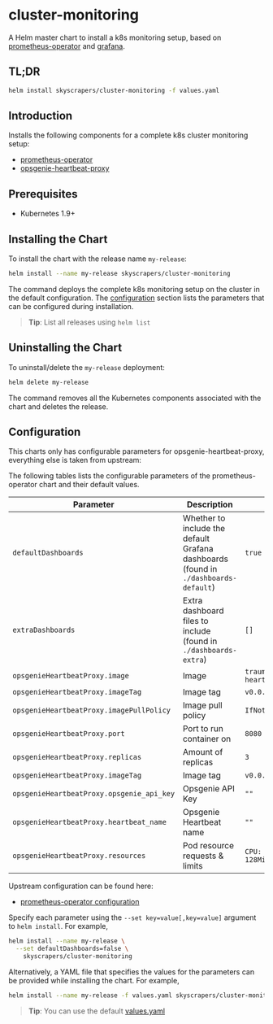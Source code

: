 # cluster-monitoring

A Helm master chart to install a k8s monitoring setup, based on [prometheus-operator](https://github.com/coreos/prometheus-operator) and [grafana](https://grafana.com/).

## TL;DR

```sh
helm install skyscrapers/cluster-monitoring -f values.yaml
```

## Introduction

Installs the following components for a complete k8s cluster monitoring setup:

- [prometheus-operator](https://github.com/helm/charts/tree/master/stable/prometheus-operator)
- [opsgenie-heartbeat-proxy](https://github.com/traum-ferienwohnungen/opsgenie-heartbeat-proxy)

## Prerequisites

- Kubernetes 1.9+

## Installing the Chart

To install the chart with the release name `my-release`:

```sh
helm install --name my-release skyscrapers/cluster-monitoring
```

The command deploys the complete k8s monitoring setup on the cluster in the default configuration. The [configuration](#configuration) section lists the parameters that can be configured during installation.

> **Tip**: List all releases using `helm list`

## Uninstalling the Chart

To uninstall/delete the `my-release` deployment:

```sh
helm delete my-release
```

The command removes all the Kubernetes components associated with the chart and deletes the release.

## Configuration

This charts only has configurable parameters for opsgenie-heartbeat-proxy, everything else is taken from upstream:

The following tables lists the configurable parameters of the prometheus-operator chart and their default values.

Parameter | Description | Default
--- | --- | ---
`defaultDashboards` | Whether to include the default Grafana dashboards (found in `./dashboards-default`) | `true`
`extraDashboards` | Extra dashboard files to include (found in `./dashboards-extra`) | `[]`
`opsgenieHeartbeatProxy.image` | Image | `traumfewo/opsgenie-heartbeat-proxy`
`opsgenieHeartbeatProxy.imageTag` | Image tag | `v0.0.2`
`opsgenieHeartbeatProxy.imagePullPolicy` | Image pull policy | `IfNotPresent`
`opsgenieHeartbeatProxy.port` | Port to run container on | `8080`
`opsgenieHeartbeatProxy.replicas` | Amount of replicas| `3`
`opsgenieHeartbeatProxy.imageTag` | Image tag | `v0.0.2`
`opsgenieHeartbeatProxy.opsgenie_api_key` | Opsgenie API Key | `""`
`opsgenieHeartbeatProxy.heartbeat_name` | Opsgenie Heartbeat name | `""`
`opsgenieHeartbeatProxy.resources` | Pod resource requests & limits | `CPU: 128m, Memory: 128Mi`

Upstream configuration can be found here:

- [prometheus-operator configuration](https://github.com/helm/charts/tree/master/stable/prometheus-operator#configuration)

Specify each parameter using the `--set key=value[,key=value]` argument to `helm install`. For example,

```sh
helm install --name my-release \
  --set defaultDashboards=false \
    skyscrapers/cluster-monitoring
```

Alternatively, a YAML file that specifies the values for the parameters can be provided while installing the chart. For example,

```sh
helm install --name my-release -f values.yaml skyscrapers/cluster-monitoring
```

> **Tip**: You can use the default [values.yaml](values.yaml)
